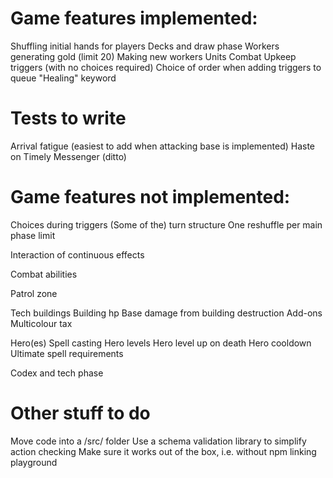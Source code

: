 # Game features implemented:

Shuffling initial hands for players
Decks and draw phase
Workers generating gold (limit 20)
Making new workers
Units
Combat
Upkeep triggers (with no choices required)
Choice of order when adding triggers to queue
"Healing" keyword

# Tests to write

Arrival fatigue (easiest to add when attacking base is implemented)
Haste on Timely Messenger (ditto)

# Game features not implemented:

Choices during triggers
(Some of the) turn structure
One reshuffle per main phase limit

Interaction of continuous effects

Combat abilities

Patrol zone

Tech buildings
Building hp
Base damage from building destruction
Add-ons
Multicolour tax

Hero(es)
Spell casting
Hero levels
Hero level up on death
Hero cooldown
Ultimate spell requirements

Codex and tech phase

# Other stuff to do

Move code into a /src/ folder
Use a schema validation library to simplify action checking
Make sure it works out of the box, i.e. without npm linking playground
